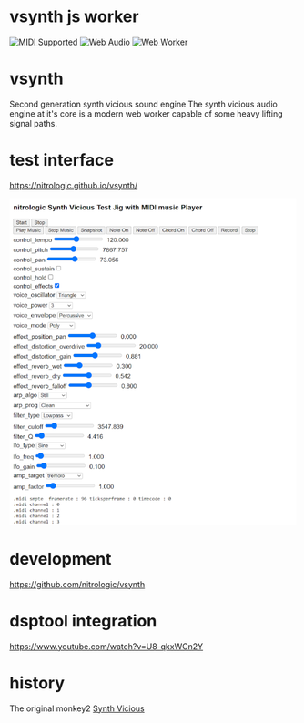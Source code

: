 # vsynth js worker                                                                                                                                    

[![MIDI Supported](https://img.shields.io/badge/MIDI-Supported-00AAFF?logo=midi&logoColor=white)](https://developer.mozilla.org/en-US/docs/Web/API/Web_MIDI_API) 
[![Web Audio](https://img.shields.io/badge/Web_Audio-API-FF9900?logo=webaudio&logoColor=white)](https://developer.mozilla.org/en-US/docs/Web/API/Web_Audio_API) 
[![Web Worker](https://img.shields.io/badge/Threads-Web_Worker-%2343853D?logo=html5)](https://developer.mozilla.org/en-US/docs/Web/API/Worker)    

# vsynth

Second generation synth vicious sound engine
The synth vicious audio engine at it's core is a modern web worker capable of some heavy lifting signal paths.

# test interface

https://nitrologic.github.io/vsynth/

![synth vicious test jig](media/vicious2.png)

# development

https://github.com/nitrologic/vsynth

# dsptool integration

https://www.youtube.com/watch?v=U8-qkxWCn2Y

# history

The original monkey2 [Synth Vicious](https://nitrologic.itch.io/synth-vicious)

